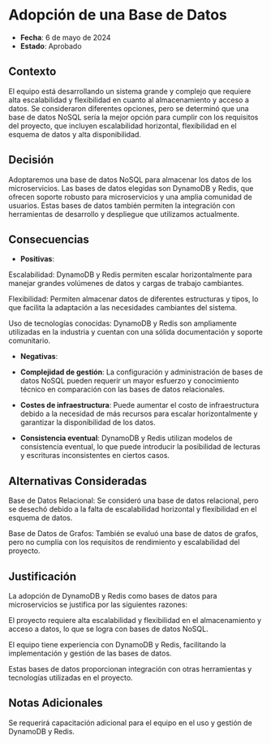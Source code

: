 # Adopción de una Base de Datos 

- **Fecha**: 6 de mayo de 2024
- **Estado**: Aprobado

## Contexto 

El equipo está desarrollando un sistema grande y complejo que requiere alta escalabilidad y flexibilidad en cuanto al almacenamiento y acceso a datos. Se consideraron diferentes opciones, pero se determinó que una base de datos NoSQL sería la mejor opción para cumplir con los requisitos del proyecto, que incluyen escalabilidad horizontal, flexibilidad en el esquema de datos y alta disponibilidad. 

## Decisión 

Adoptaremos una base de datos NoSQL para almacenar los datos de los microservicios. Las bases de datos elegidas son DynamoDB y Redis, que ofrecen soporte robusto para microservicios y una amplia comunidad de usuarios. Estas bases de datos también permiten la integración con herramientas de desarrollo y despliegue que utilizamos actualmente. 

## Consecuencias 

- **Positivas**:

Escalabilidad: DynamoDB y Redis permiten escalar horizontalmente para manejar grandes volúmenes de datos y cargas de trabajo cambiantes. 

Flexibilidad: Permiten almacenar datos de diferentes estructuras y tipos, lo que facilita la adaptación a las necesidades cambiantes del sistema. 

Uso de tecnologías conocidas: DynamoDB y Redis son ampliamente utilizadas en la industria y cuentan con una sólida documentación y soporte comunitario. 

- **Negativas**:

- **Complejidad de gestión**: La configuración y administración de bases de datos NoSQL pueden requerir un mayor esfuerzo y conocimiento técnico en comparación con las bases de datos relacionales. 

- **Costes de infraestructura**: Puede aumentar el costo de infraestructura debido a la necesidad de más recursos para escalar horizontalmente y garantizar la disponibilidad de los datos. 

- **Consistencia eventual**: DynamoDB y Redis utilizan modelos de consistencia eventual, lo que puede introducir la posibilidad de lecturas y escrituras inconsistentes en ciertos casos. 

## Alternativas Consideradas 

Base de Datos Relacional: Se consideró una base de datos relacional, pero se desechó debido a la falta de escalabilidad horizontal y flexibilidad en el esquema de datos. 

Base de Datos de Grafos: También se evaluó una base de datos de grafos, pero no cumplía con los requisitos de rendimiento y escalabilidad del proyecto. 

## Justificación

La adopción de DynamoDB y Redis como bases de datos para microservicios se justifica por las siguientes razones: 

El proyecto requiere alta escalabilidad y flexibilidad en el almacenamiento y acceso a datos, lo que se logra con bases de datos NoSQL. 

El equipo tiene experiencia con DynamoDB y Redis, facilitando la implementación y gestión de las bases de datos. 

Estas bases de datos proporcionan integración con otras herramientas y tecnologías utilizadas en el proyecto. 

## Notas Adicionales

Se requerirá capacitación adicional para el equipo en el uso y gestión de DynamoDB y Redis. 
